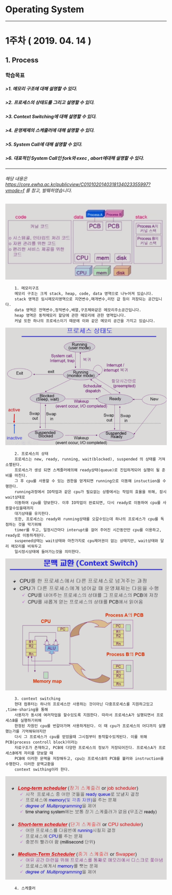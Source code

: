 # Operating System 
*** 
 
  
# 1주차 ( 2019. 04. 14 )
## 1. Process 
### 학습목표 
##### >1. 메모리 구조에 대해 설명할 수 있다. 
##### >2. 프로세스의 상태도를 그리고 설명할 수 있다. 
##### >3. Context Switching에 대해 설명할 수 있다. 
##### >4. 운영체제의 스케줄러에 대해 설명할 수 있다. 
##### >5. System Call에 대해 설명할 수 있다. 
##### >6. 대표적인 System Call인 fork와 exec , abort에대해 설명할 수 있다. 
*** 
###### 해당 내용은 https://core.ewha.ac.kr/publicview/C0101020140318134023355997?vmode=f 를 참고, 발췌하였습니다.
 
 ![kernel_memory](./pic/kernel_memory.PNG) 
 
```
    1. 메모리구조  
    메모리 구조는 크게 stack, heap, code, data 영역으로 나누어져 있습니다. 
    stack 영역은 임시메모리영역으로 지연변수,매개변수,리턴 값 등이 저장되는 공간입니다. 
    data 영역은 전역변수,정적변수,배열,구조체와같은 메모리주소공간입니다. 
    heap 영역은 동적메모리 할당에 관한 메모리에 관한 영역입니다. 
    커널 또한 하나의 프로세스이기 때문에 이와 같은 메모리 공간을 가지고 있습니다.

``` 
 
![process_status](./pic/process_status.PNG) 
 
```
    2. 프로세스의 상태
    프로세스는 new, ready, running, wait(blocked), suspended 의 상태를 거쳐 소멸된다. 
    프로세스가 생성 되면 스케줄러에의해 ready상태(queue)로 진입하게되어 실행이 될 준비를 마친다. 
    그 후 cpu를 사용할 수 있는 권한을 얻게되면 running으로 이동해 instuction을 수행한다. 
    running과정에서 IO작업과 같은 cpu가 필요없는 상황에서는 작업의 효율을 위해, 잠시 wait상태로 
    이동하여 cpu를 양보한다. 이후 IO작업이 완료되면, 다시 ready로 이동하여 cpu를 사용할수있을때까지 
    대기상태를 유지한다. 
    또한, 프로세스는 ready와 running상태를 오갈수있는데 하나의 프로세스가 cpu를 독점하는 것을 막기위해 
    timer를 두고, 일정시간마다 interupt를 걸어 주어진 시간동안만 cpu를 이용하고, ready로 이동하게된다. 
    suspened상태는 wait상태와 마찬가지로 cpu제어권이 없는 상태지만, wait상태와 달리 메모리를 비워두고 
    일시정시상태에 들어가는것을 의미한다. 
```
![context_switch](./pic/context_switch.PNG) 

```
    3. context switching
    현대 컴퓨터는 하나의 프로세스만 사용하는 것이아닌 다중프로세스를 지원하고있고 ,time-sharing을 통해 
    사용자가 동시에 여러작업을 할수있도록 지원한다. 따라서 프로세스A가 실행되면서 프로세스B를 실행하기위해 
    한정된 자원인 cpu를 번갈아가며 사용하게된다. 이 때 cpu가 프로세스의 어디까지 실행했는가를 기억해둬야지만 
    다시 그 프로세스가 cpu를 얻었을때 그시점부터 동작할수있게된다. 이를 위해 PCB(process controll block)이라는 
    자료구조가 존재하고, PCB에 다양한 프로세스의 정보가 저장되어진다. 프로세스A가 프로세스B에게 자리를 양보할 때 
    PCB에 이러한 문맥을 저장해두고, cpu는 프로세스B의 PCB를 불러와 instruction을 수행한다. 이러한 문맥교환을 
    context swithing이라 한다. 
```
![scheduler](./pic/scheduler.PNG) 
 
 ```
     4. 스케줄러
     
 ```
     
